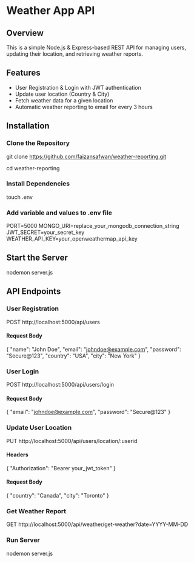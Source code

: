 # Weather App API

## Overview
This is a simple Node.js & Express-based REST API for managing users, updating their location, and retrieving weather reports.

## Features
 * User Registration & Login with JWT authentication
 * Update user location (Country & City)
 * Fetch weather data for a given location
 * Automatic weather reporting to email for every 3 hours

## Installation

### Clone the Repository
git clone https://github.com/faizansafwan/weather-reporting.git 

cd weather-reporting

### Install Dependencies
touch .env

### Add variable and values to .env file
PORT=5000
MONGO_URI=replace_your_mongodb_connection_string
JWT_SECRET=your_secret_key
WEATHER_API_KEY=your_openweathermap_api_key

## Start the Server
nodemon server.js

## API Endpoints

### User Registration
POST http://localhost:5000/api/users 

#### Request Body
{
  "name": "John Doe",
  "email": "johndoe@example.com",
  "password": "Secure@123",
  "country": "USA",
  "city": "New York"
}

### User Login
POST http://localhost:5000/api/users/login

#### Request Body
{
  "email": "johndoe@example.com",
  "password": "Secure@123"
}

### Update User Location
PUT http://localhost:5000/api/users/location/:userid

#### Headers
{
  "Authorization": "Bearer your_jwt_token"
}

#### Request Body
{
  "country": "Canada",
  "city": "Toronto"
}

### Get Weather Report
GET http://localhost:5000/api/weather/get-weather?date=YYYY-MM-DD


### Run Server
nodemon server.js 
